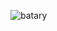 ![batary](https://cloud.githubusercontent.com/assets/5178445/20645245/8491bd5e-b41d-11e6-9a1f-d9d82202b9e0.png)
